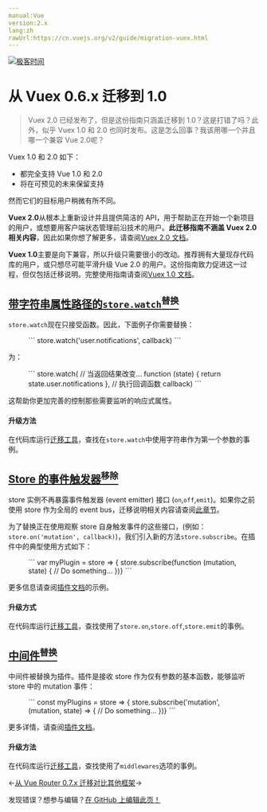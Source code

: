 ```yaml
---
manual:Vue
version:2.x
lang:zh
rawUrl:https://cn.vuejs.org/v2/guide/migration-vuex.html
---
```


[![极客时间](%24789.gif "")](%24797 "")

# 从 Vuex 0.6.x 迁移到 1.0
<blockquote>

Vuex 2.0 已经发布了，但是这份指南只涵盖迁移到 1.0？这是打错了吗？此外，似乎 Vuex 1.0 和 2.0 也同时发布。这是怎么回事？我该用哪一个并且哪一个兼容 Vue 2.0呢？

</blockquote>

Vuex 1.0 和 2.0 如下：


* 都完全支持 Vue 1.0 和 2.0
* 将在可预见的未来保留支持


然而它们的目标用户稍微有所不同。



**Vuex 2.0**从根本上重新设计并且提供简洁的 API，用于帮助正在开始一个新项目的用户，或想要用客户端状态管理前沿技术的用户。**此迁移指南不涵盖 Vuex 2.0 相关内容**，因此如果你想了解更多，请查阅[Vuex 2.0 文档](%25091 "")。



**Vuex 1.0**主要是向下兼容，所以升级只需要很小的改动。推荐拥有大量现存代码库的用户，或只想尽可能平滑升级 Vue 2.0 的用户。这份指南致力促进这一过程，但仅包括迁移说明。完整使用指南请查阅[Vuex 1.0 文档](%25092 "")。


## [带字符串属性路径的`store.watch`<sup>替换</sup>](%25093 "带字符串属性路径的 store.watch 替换")<a name="带字符串属性路径的-store-watch-替换"></a>


`store.watch`现在只接受函数。因此，下面例子你需要替换：

<figure>```
store.watch('user.notifications', callback)
``` 

</figure>

为：

<figure>```
store.watch(  // 当返回结果改变...  function (state) {    return state.user.notifications  },  // 执行回调函数  callback)
``` 

</figure>

这帮助你更加完善的控制那些需要监听的响应式属性。


#### 升级方法


在代码库运行[迁移工具](%25094 "")，查找在`store.watch`中使用字符串作为第一个参数的事例。



## [Store 的事件触发器<sup>移除</sup>](%25095 "Store 的事件触发器 移除")<a name="Store-的事件触发器-移除"></a>


store 实例不再暴露事件触发器 (event emitter) 接口 (`on`,`off`,`emit`)。如果你之前使用 store 作为全局的 event bus，迁移说明相关内容请查阅[此章节](%25096 "")。



为了替换正在使用观察 store 自身触发事件的这些接口，(例如：`store.on('mutation', callback)`)，我们引入新的方法`store.subscribe`。在插件中的典型使用方式如下：

<figure>```
var myPlugin = store => {  store.subscribe(function (mutation, state) {    // Do something...  })}
``` 

</figure>

更多信息请查阅[插件文档](%25097 "")的示例。


#### 升级方式


在代码库运行[迁移工具](%25094 "")，查找使用了`store.on`,`store.off`,`store.emit`的事例。



## [中间件<sup>替换</sup>](%25098 "中间件 替换")<a name="中间件-替换"></a>


中间件被替换为插件。插件是接收 store 作为仅有参数的基本函数，能够监听 store 中的 mutation 事件：

<figure>```
const myPlugins = store => {  store.subscribe('mutation', (mutation, state) => {    // Do something...  })}
``` 

</figure>

更多详情，请查阅[插件文档](%25097 "")。


#### 升级方法


在代码库运行[迁移工具](%25094 "")，查找使用了`middlewares`选项的事例。


←[从 Vue Router 0.7.x 迁移](%25099 "")[对比其他框架](%24802 "")→

发现错误？想参与编辑？[在 GitHub 上编辑此页！](%25100 "")

